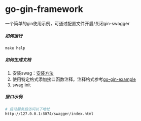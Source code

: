 # go-gin-framework
一个简单的gin使用示例，可通过配置文件开启/关闭gin-swagger

##### 如何运行
`make help`

##### 如何生成文档
1. 安装swag：[安装方法](https://github.com/swaggo/swag)
2. 使用特定格式添加接口函数注释，注释格式参考[go-gin-example](https://github.com/eddycjy/go-gin-example)
3. swag init

##### 接口示例
```bash 
# 启动服务后访问以下地址
http://127.0.0.1:8074/swagger/index.html
```
